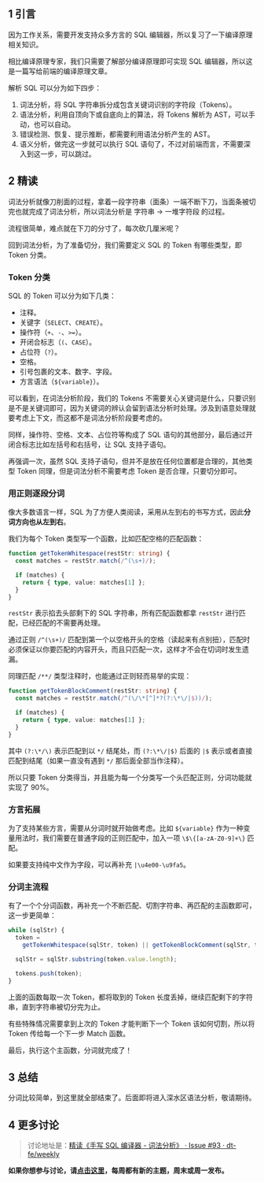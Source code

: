 ## 1 引言

因为工作关系，需要开发支持众多方言的 SQL 编辑器，所以复习了一下编译原理相关知识。

相比编译原理专家，我们只需要了解部分编译原理即可实现 SQL 编辑器，所以这是一篇写给前端的编译原理文章。

解析 SQL 可以分为如下四步：

1.  词法分析，将 SQL 字符串拆分成包含关键词识别的字符段（Tokens）。
2.  语法分析，利用自顶向下或自底向上的算法，将 Tokens 解析为 AST，可以手动，也可以自动。
3.  错误检测、恢复、提示推断，都需要利用语法分析产生的 AST。
4.  语义分析，做完这一步就可以执行 SQL 语句了，不过对前端而言，不需要深入到这一步，可以跳过。

## 2 精读

词法分析就像刀削面的过程，拿着一段字符串（面条）一端不断下刀，当面条被切完也就完成了词法分析，所以词法分析是 字符串 -> 一堆字符段 的过程。

流程很简单，难点就在下刀的分寸了，每次砍几厘米呢？

回到词法分析，为了准备切分，我们需要定义 SQL 的 Token 有哪些类型，即 Token 分类。

### Token 分类

SQL 的 Token 可以分为如下几类：

- 注释。
- 关键字（`SELECT`、`CREATE`）。
- 操作符（`+`、`-`、`>=`）。
- 开闭合标志（`(`、`CASE`）。
- 占位符（`?`）。
- 空格。
- 引号包裹的文本、数字、字段。
- 方言语法（`${variable}`）。

可以看到，在词法分析阶段，我们的 Tokens 不需要关心关键词是什么，只要识别是不是关键词即可，因为关键词的辨认会留到语法分析时处理。涉及到语意处理就要考虑上下文，而这都不是词法分析阶段要考虑的。

同样，操作符、空格、文本、占位符等构成了 SQL 语句的其他部分，最后通过开闭合标志比如左括号和右括号，让 SQL 支持子语句。

再强调一次，虽然 SQL 支持子语句，但并不是放在任何位置都是合理的，其他类型 Token 同理，但是词法分析不需要考虑 Token 是否合理，只要切分即可。

### 用正则逐段分词

像大多数语言一样，SQL 为了方便人类阅读，采用从左到右的书写方式，因此**分词方向也从左到右**。

我们为每个 Token 类型写一个函数，比如匹配空格的匹配函数：

```typescript
function getTokenWhitespace(restStr: string) {
  const matches = restStr.match(/^(\s+)/);

  if (matches) {
    return { type, value: matches[1] };
  }
}
```

`restStr` 表示掐去头部剩下的 SQL 字符串，所有匹配函数都拿 `restStr` 进行匹配，已经匹配的不需要再处理。

通过正则 `/^(\s+)/` 匹配到第一个以空格开头的空格（读起来有点别扭），匹配时必须保证以你要匹配的内容开头，而且只匹配一次，这样才不会在切词时发生遗漏。

同理匹配 `/**/` 类型注释时，也能通过正则轻而易举的实现：

```typescript
function getTokenBlockComment(restStr: string) {
  const matches = restStr.match(/^(\/\*[^]*?(?:\*\/|$))/);

  if (matches) {
    return { type, value: matches[1] };
  }
}
```

其中 `(?:\*/\)` 表示匹配到以 `*/` 结尾处，而 `(?:\*\/|$)` 后面的 `|$` 表示或者直接匹配到结尾（如果一直没有遇到 `*/` 那后面全部当作注释）。

所以只要 Token 分类得当，并且能为每一个分类写一个头匹配正则，分词功能就实现了 90%。

### 方言拓展

为了支持某些方言，需要从分词时就开始做考虑。比如 `${variable}` 作为一种变量用法时，我们需要在普通字段的正则匹配中，加入一项 `\$\{[a-zA-Z0-9]+\}` 匹配。

如果要支持纯中文作为字段，可以再补充 `|\u4e00-\u9fa5`。

### 分词主流程

有了一个个分词函数，再补充一个不断匹配、切割字符串、再匹配的主函数即可，这一步更简单：

```typescript
while (sqlStr) {
  token =
    getTokenWhitespace(sqlStr, token) || getTokenBlockComment(sqlStr, token);

  sqlStr = sqlStr.substring(token.value.length);

  tokens.push(token);
}
```

上面的函数每取一次 Token，都将取到的 Token 长度丢掉，继续匹配剩下的字符串，直到字符串被切分完为止。

有些特殊情况需要拿到上次的 Token 才能判断下一个 Token 该如何切割，所以将 Token 传给每一个下一步 Match 函数。

最后，执行这个主函数，分词就完成了！

## 3 总结

分词比较简单，到这里就全部结束了。后面即将进入深水区语法分析，敬请期待。

## 4 更多讨论

> 讨论地址是：[精读《手写 SQL 编译器 - 词法分析》 · Issue #93 · dt-fe/weekly](https://github.com/dt-fe/weekly/issues/93)

**如果你想参与讨论，请[点击这里](https://github.com/dt-fe/weekly)，每周都有新的主题，周末或周一发布。**

